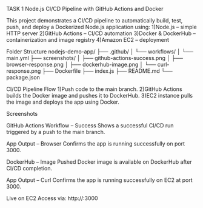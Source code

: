 TASK 1
Node.js CI/CD Pipeline with GitHub Actions and Docker

This project demonstrates a CI/CD pipeline to automatically build, test, push, and deploy a Dockerized Node.js application using:
1)Node.js – simple HTTP server
2)GitHub Actions – CI/CD automation
3)Docker & DockerHub – containerization and image registry
4)Amazon EC2 – deployment

Folder Structure
nodejs-demo-app/
├── .github/
│   └── workflows/
│       └── main.yml
├── screenshots/
│   ├── github-actions-success.png
│   ├── browser-response.png
│   ├── dockerhub-image.png
│   └── curl-response.png
├── Dockerfile
├── index.js
├── README.md
└── package.json

CI/CD Pipeline Flow
1)Push code to the main branch.
2)GitHub Actions builds the Docker image and pushes it to DockerHub.
3)EC2 instance pulls the image and deploys the app using Docker.

Screenshots

GitHub Actions Workflow – Success
Shows a successful CI/CD run triggered by a push to the main branch.


App Output – Browser
Confirms the app is running successfully on port 3000.


DockerHub – Image Pushed
Docker image is available on DockerHub after CI/CD completion.


App Output – Curl
Confirms the app is running successfully on EC2 at port 3000.

Live on EC2
Access via: http://<your-ec2-public-ip>:3000
